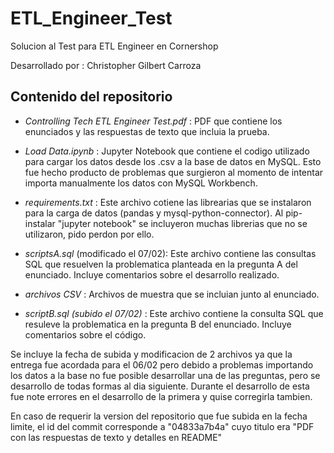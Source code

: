 # ETL_Engineer_Test
 Solucion al Test para ETL Engineer en Cornershop

 Desarrollado por : Christopher Gilbert Carroza

## Contenido del repositorio

- _*Controlling Tech ETL Engineer Test.pdf*_ : PDF que contiene los enunciados y las respuestas de texto que incluia la prueba.

- _*Load Data.ipynb*_ : Jupyter Notebook que contiene el codigo utilizado para cargar los datos desde los .csv a la base de datos en MySQL. Esto fue hecho producto de problemas que surgieron al momento de intentar importa manualmente los datos con MySQL Workbench.

- _*requirements.txt*_ : Este archivo cotiene las librearias que se instalaron para la carga de datos (pandas y mysql-python-connector). Al pip-instalar "jupyter notebook" se incluyeron muchas librerias que no se utilizaron, pido perdon por ello.

- _*scriptsA.sql*_ (modificado el 07/02): Este archivo contiene las consultas SQL que resuelven la problematica planteada en la pregunta A del enunciado. Incluye comentarios sobre el desarrollo realizado.

- _*archivos CSV*_ : Archivos de muestra que se incluian junto al enunciado.

- _*scriptB.sql (subido el 07/02)*_ : Este archivo contiene la consulta SQL que resuleve la problematica en la pregunta B del enunciado. Incluye comentarios sobre el código.

Se incluye la fecha de subida y modificacion de 2 archivos ya que la entrega fue acordada para el 06/02 pero debido a problemas importando los datos a la base no fue posible desarrollar una de las preguntas, pero se desarrollo de todas formas al dia siguiente. Durante el desarrollo de esta fue note errores en el desarrollo de la primera y quise corregirla tambien.

En caso de requerir la version del repositorio que fue subida en la fecha limite, el id del commit corresponde a "04833a7b4a" cuyo titulo era "PDF con las respuestas de texto y detalles en README"